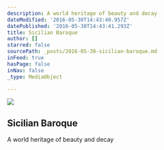 ```yaml
---
description: A world heritage of beauty and decay
dateModified: '2016-05-30T14:43:40.957Z'
datePublished: '2016-05-30T14:43:41.293Z'
title: Sicilian Baroque
author: []
starred: false
sourcePath: _posts/2016-05-30-sicilian-baroque.md
inFeed: true
hasPage: false
inNav: false
_type: MediaObject

---
```

<article style=""><img src="https://the-grid-user-content.s3-us-west-2.amazonaws.com/9a3148e4-c732-4975-bdd2-dfc81c3bc889.jpg" /><h1>Sicilian Baroque</h1><p>A world heritage of beauty and decay</p></article>